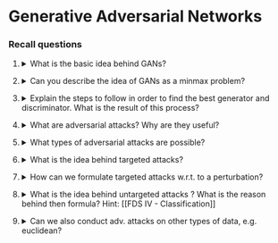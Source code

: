 # Generative Adversarial Networks

### Recall questions

1. <details markdown=1><summary markdown="span"> What is the basic idea behind GANs?</summary>

    \
	The basic idea is that we train ==2 models==: 
	- a ==generator== (e.g. decoding portion of a VAE)
	- a ==discriminator==

	We then train the ==discriminator== to distinguish between ==real life data and the generated one==. The ==generator==, instead, ==is trained to make data a realist as possible== in order to "fool" the discriminator.
	![](../../../static/DEEP/adv1.png)

</details>

2. <details markdown=1><summary markdown="span"> Can you describe the idea of GANs as a minmax problem?</summary>

    \
	![](../../../static/DEEP/adv2.png)

</details>

3. <details markdown=1><summary markdown="span"> Explain the steps to follow in order to find the best generator and discriminator. What is the result of this process?</summary>

    \
	The notes for this part are from slide xx to xx.

</details>

4. <details markdown=1><summary markdown="span"> What are adversarial attacks? Why are they useful?</summary>

    \
	The idea behind adversarial attacks is to ==perturb the data in order to trick the model==. Note that ==we can optimize the perturbation== in order to reach this goal.
	![](../../../static/DEEP/adv3.png)

</details>

5. <details markdown=1><summary markdown="span"> What types of adversarial attacks are possible?</summary>

    \
	3 types of attack:
	- ==black box==: can only query the target model
	- ==gray box==: access to partial information (only the features, architecture, etc.)
	- ==white box==: complete access to the network (architecture, parameters, etc.)

</details>

6. <details markdown=1><summary markdown="span"> What is the idea behind targeted attacks? </summary>

    \
	The idea behind target attacks is ==tricking the model into classifying data as if it were an instance of the target class==.
	![](../../../static/DEEP/adv4.png)

</details>

7. <details markdown=1><summary markdown="span"> How can we formulate targeted attacks w.r.t. to a perturbation?</summary>

    \
	![](../../../static/DEEP/adv5.png)

</details>

8. <details markdown=1><summary markdown="span"> What is the idea behind untargeted attacks ? What is the reason behind then formula? Hint: [[FDS IV - Classification]]</summary>

    \
	In the case of untargeted attacks, we have no requirements on the class that must be returned.
	![](../../../static/DEEP/adv6.png)

</details>

9. <details markdown=1><summary markdown="span"> Can we also conduct adv. attacks on other types of data, e.g. euclidean?</summary>

    \
	Yes, and we can even look for ==universal filters== that apply to multiple instances of data in the same domain.

</details>
